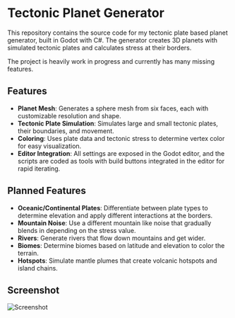 # Tectonic Planet Generator

This repository contains the source code for my tectonic plate based planet generator, built in Godot with C#. The generator creates 3D planets with simulated tectonic plates and calculates stress at their borders.

The project is heavily work in progress and currently has many missing features.

## Features

- **Planet Mesh**: Generates a sphere mesh from six faces, each with customizable resolution and shape.
- **Tectonic Plate Simulation**: Simulates large and small tectonic plates, their boundaries, and movement.
- **Coloring**: Uses plate data and tectonic stress to determine vertex color for easy visualization.
- **Editor Integration**: All settings are exposed in the Godot editor, and the scripts are coded as tools with build buttons integrated in the editor for rapid iterating.

## Planned Features

- **Oceanic/Continental Plates**: Differentiate between plate types to determine elevation and apply different interactions at the borders.
- **Mountain Noise**: Use a different mountain like noise that gradually blends in depending on the stress value.
- **Rivers**: Generate rivers that flow down mountains and get wider.
- **Biomes**: Determine biomes based on latitude and elevation to color the terrain.
- **Hotspots**: Simulate mantle plumes that create volcanic hotspots and island chains.

## Screenshot
![Screenshot](https://yniederer.ch/tectonic-planet-generator.jpg)
